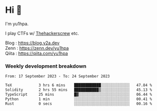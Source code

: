# Hi 👋

I'm yu1hpa.

I play CTFs w/ [Thehackerscrew](https://www.thehackerscrew.team/) etc.

Blog : https://blog.y2a.dev  
Zenn : https://zenn.dev/yu1hpa  
Qiita : https://qiita.com/yu1hpa  

### Weekly development breakdown

<!--START_SECTION:waka-->

```txt
From: 17 September 2023 - To: 24 September 2023

TeX            3 hrs 6 mins    ████████████░░░░░░░░░░░░░   47.84 %
Solidity       2 hrs 55 mins   ███████████▒░░░░░░░░░░░░░   45.13 %
TypeScript     25 mins         █▓░░░░░░░░░░░░░░░░░░░░░░░   06.44 %
Python         1 min           ░░░░░░░░░░░░░░░░░░░░░░░░░   00.41 %
Rust           0 secs          ░░░░░░░░░░░░░░░░░░░░░░░░░   00.16 %
```

<!--END_SECTION:waka-->

